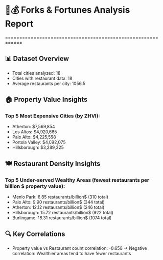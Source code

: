 # 🍴💰 Forks & Fortunes Analysis Report
============================================================

## 📊 Dataset Overview
- Total cities analyzed: 18
- Cities with restaurant data: 18
- Average restaurants per city: 1056.5

## 🏠 Property Value Insights
### Top 5 Most Expensive Cities (by ZHVI):
- Atherton: $7,569,854
- Los Altos: $4,920,665
- Palo Alto: $4,225,558
- Portola Valley: $4,092,075
- Hillsborough: $3,289,325

## 🍽️ Restaurant Density Insights
### Top 5 Under-served Wealthy Areas (fewest restaurants per billion $ property value):
- Menlo Park: 6.85 restaurants/billion$ (310 total)
- Palo Alto: 9.90 restaurants/billion$ (344 total)
- Atherton: 12.12 restaurants/billion$ (246 total)
- Hillsborough: 15.72 restaurants/billion$ (922 total)
- Burlingame: 18.31 restaurants/billion$ (1074 total)

## 🔍 Key Correlations
- Property value vs Restaurant count correlation: -0.656
  → Negative correlation: Wealthier areas tend to have fewer restaurants
